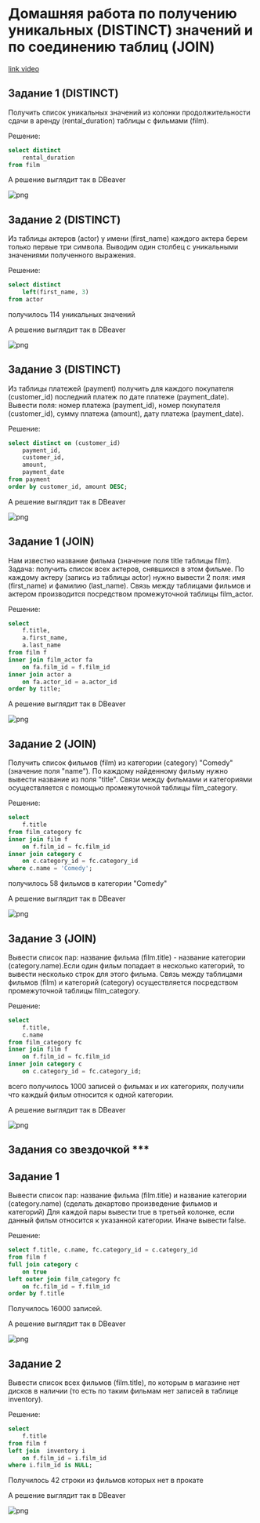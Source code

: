 # Домашняя работа по получению уникальных (DISTINCT) значений и по соединению таблиц (JOIN)

[link video](https://www.youtube.com/watch?v=wC8JTEpnFOM&list=PLzvuaEeolxkz4a0t4qhA0pxmttG8ZbBtd&index=19)

## Задание 1 (DISTINCT)

Получить список уникальных значений из колонки продолжительности сдачи в аренду (rental_duration) таблицы с фильмами (film).

Решение:

```SQL
select distinct
    rental_duration
from film
```

А решение выглядит так в DBeaver

![png](img/6/003.png)

## Задание 2 (DISTINCT)

Из таблицы актеров (actor) у имени (first_name) каждого актера берем только первые три символа. Выводим один столбец с уникальными значениями полученного выражения.

Решение:

```SQL
select distinct
    left(first_name, 3)
from actor
```

получилось 114 уникальных значений

А решение выглядит так в DBeaver

![png](img/6/004.png)

## Задание 3 (DISTINCT)

Из таблицы платежей (payment) получить для каждого покупателя (customer_id) последний платеж по дате платеже (payment_date). Вывести поля: номер платежа (payment_id), номер покупателя (customer_id), сумму платежа (amount), дату платежа (payment_date).

Решение:

```SQL
select distinct on (customer_id)
    payment_id,
    customer_id,
    amount,
    payment_date
from payment
order by customer_id, amount DESC;
```

А решение выглядит так в DBeaver

![png](img/6/005.png)

## Задание 1 (JOIN)

Нам известно название фильма (значение поля title таблицы film).
Задача: получить список всех актеров, снявшихся в этом фильме. По каждому актеру (запись из таблицы actor) нужно вывести 2 поля: имя (first_name) и фамилию (last_name). Связь между таблицами фильмов и актером производится посредством промежуточной таблицы film_actor.

Решение:

```SQL
select
    f.title,
    a.first_name,
    a.last_name 
from film f
inner join film_actor fa
    on fa.film_id = f.film_id
inner join actor a 
    on fa.actor_id = a.actor_id
order by title;
```

А решение выглядит так в DBeaver

![png](img/6/017.png)

## Задание 2 (JOIN)

Получить список фильмов (film) из категории (category) "Comedy" (значение поля "name"). По каждому найденному фильму нужно вывести название из поля "title". Связи между фильмами и категориями осуществляется с помощью промежуточной таблицы film_category.

Решение:

```SQL
select 
    f.title
from film_category fc 
inner join film f 
    on f.film_id = fc.film_id
inner join category c 
    on c.category_id = fc.category_id 
where c.name = 'Comedy';
```

получилось 58 фильмов в категории "Comedy"

А решение выглядит так в DBeaver

![png](img/6/018.png)

## Задание 3 (JOIN)

Вывести список пар: название фильма (film.title) - название категории (category.name).Если один фильм попадает в несколько категорий, то вывести  несколько строк для этого фильма. Связь между таблицами фильмов (film) и категорий (category) осуществляется посредством промежуточной таблицы film_category.

Решение:

```SQL
select 
    f.title,
    c.name
from film_category fc 
inner join film f 
    on f.film_id = fc.film_id
inner join category c 
    on c.category_id = fc.category_id;
```

всего получилось 1000 записей о фильмах и их категориях, получили что каждый фильм относится к одной категории.

А решение выглядит так в DBeaver

![png](img/6/019.png)

## Задания со звездочкой ***

## Задание 1

 Вывести список пар: название фильма (film.title) и название категории (category.name) (сделать декартово произведение фильмов и категорий) Для каждой пары вывести true в третьей колонке, если данный фильм относится к указанной категории. Иначе вывести false.

Решение:

```SQL
select f.title, c.name, fc.category_id = c.category_id  
from film f
full join category c 
    on true
left outer join film_category fc
    on fc.film_id = f.film_id  
order by f.title
```

Получилось 16000 записей.

А решение выглядит так в DBeaver

![png](img/6/020.png)

## Задание 2

Вывести список всех фильмов (film.title), по которым в магазине нет дисков в наличии (то есть по таким фильмам нет записей в таблице inventory).

Решение:

```SQL
select 
    f.title
from film f 
left join  inventory i
    on f.film_id = i.film_id
where i.film_id is NULL;
```

Получилось 42 строки из фильмов которых нет в прокате

А решение выглядит так в DBeaver

![png](img/6/021.png)
